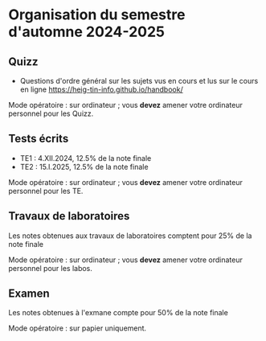 # Organisation du semestre d'automne 2024-2025

## Quizz

- Questions d'ordre général sur les sujets vus en cours et lus sur le cours en ligne https://heig-tin-info.github.io/handbook/

Mode opératoire : sur ordinateur ; vous **devez** amener votre ordinateur personnel pour les Quizz.


## Tests écrits

- TE1 : 4.XII.2024, 12.5% de la note finale
- TE2 : 15.I.2025, 12.5% de la note finale

Mode opératoire : sur ordinateur ; vous **devez** amener votre ordinateur personnel pour les TE.

## Travaux de laboratoires

Les notes obtenues aux travaux de laboratoires comptent pour 25% de la note finale

Mode opératoire : sur ordinateur ; vous **devez** amener votre ordinateur personnel pour les labos.

## Examen

Les notes obtenues à l'exmane compte pour 50% de la note finale

Mode opératoire : sur papier uniquement.
